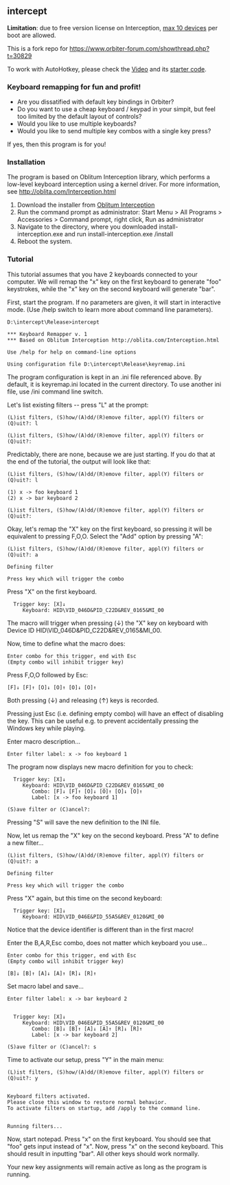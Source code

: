 ## intercept

**Limitation**: due to free version license on Interception, [max 10 devices](https://github.com/oblitum/Interception/issues/25) per boot are allowed. 

This is a fork repo for https://www.orbiter-forum.com/showthread.php?t=30829

To work with AutoHotkey, please check the [Video](https://www.youtube.com/watch?v=y3e_ri-vOIo) and its [starter code](https://github.com/TaranVH/2nd-keyboard/tree/master/Intercept).

### Keyboard remapping for fun and profit!

- Are you dissatified with default key bindings in Orbiter?
- Do you want to use a cheap keyboard / keypad in your simpit, but feel too limited by the default layout of controls?
- Would you like to use multiple keyboards?
- Would you like to send multiple key combos with a single key press?

If yes, then this program is for you!

### Installation

The program is based on Oblitum Interception library, which performs a low-level keyboard interception using a kernel driver. For more information, see http://oblita.com/Interception.html

1. Download the installer from [Oblitum Interception](https://github.com/oblitum/Interception/releases/download/v1.0.1/Interception.zip)
2. Run the command prompt as administrator: Start Menu > All Programs > Accessories > Command prompt, right click, Run as administrator
3. Navigate to the directory, where you downloaded install-interception.exe and run install-interception.exe /install
4. Reboot the system.

### Tutorial

This tutorial assumes that you have 2 keyboards connected to your computer. We will remap the "x" key on the first keyboard to generate "foo" keystrokes, while the "x" key on the second keyboard will generate "bar".

First, start the program. If no parameters are given, it will start in interactive mode. (Use /help switch to learn more about command line parameters).

```
D:\intercept\Release>intercept

*** Keyboard Remapper v. 1
*** Based on Oblitum Interception http://oblita.com/Interception.html

Use /help for help on command-line options

Using configuration file D:\intercept\Release\keyremap.ini
```

The program configuration is kept in an .ini file referenced above. By default, it is keyremap.ini located in the current directory. To use another ini file, use /ini command line switch.

Let's list existing filters -- press "L" at the prompt:

```
(L)ist filters, (S)how/(A)dd/(R)emove filter, appl(Y) filters or (Q)uit?: l

(L)ist filters, (S)how/(A)dd/(R)emove filter, appl(Y) filters or (Q)uit?:
```

Predictably, there are none, because we are just starting. If you do that at the end of the tutorial, the output will look like that:

```
(L)ist filters, (S)how/(A)dd/(R)emove filter, appl(Y) filters or (Q)uit?: l

(1) x -> foo keyboard 1
(2) x -> bar keyboard 2

(L)ist filters, (S)how/(A)dd/(R)emove filter, appl(Y) filters or (Q)uit?:
```

Okay, let's remap the "X" key on the first keyboard, so pressing it will be equivalent to pressing F,O,O. Select the "Add" option by pressing "A":

```
(L)ist filters, (S)how/(A)dd/(R)emove filter, appl(Y) filters or (Q)uit?: a

Defining filter

Press key which will trigger the combo
```

Press "X" on the first keyboard.

```
  Trigger key: [X]↓
     Keyboard: HID\VID_046D&PID_C22D&REV_0165&MI_00
```

The macro will trigger when pressing (↓) the "X" key on keyboard with Device ID HID\VID_046D&PID_C22D&REV_0165&MI_00.

Now, time to define what the macro does:

```
Enter combo for this trigger, end with Esc
(Empty combo will inhibit trigger key)
```

Press F,O,O followed by Esc:

```
[F]↓ [F]↑ [O]↓ [O]↑ [O]↓ [O]↑
```

Both pressing (↓) and releasing (↑) keys is recorded.

Pressing just Esc (i.e. defining empty combo) will have an effect of disabling the key. This can be useful e.g. to prevent accidentally pressing the Windows key while playing.

Enter macro description...

```
Enter filter label: x -> foo keyboard 1
```

The program now displays new macro definition for you to check:

```
  Trigger key: [X]↓
     Keyboard: HID\VID_046D&PID_C22D&REV_0165&MI_00
        Combo: [F]↓ [F]↑ [O]↓ [O]↑ [O]↓ [O]↑
        Label: [x -> foo keyboard 1]

(S)ave filter or (C)ancel?:
```

Pressing "S" will save the new definition to the INI file.

Now, let us remap the "X" key on the second keyboard. Press "A" to define a new filter...

```
(L)ist filters, (S)how/(A)dd/(R)emove filter, appl(Y) filters or (Q)uit?: a

Defining filter

Press key which will trigger the combo
```

Press "X" again, but this time on the second keyboard:

```
  Trigger key: [X]↓
     Keyboard: HID\VID_046E&PID_55A5&REV_0120&MI_00
```

Notice that the device identifier is different than in the first macro!

Enter the B,A,R,Esc combo, does not matter which keyboard you use...

```
Enter combo for this trigger, end with Esc
(Empty combo will inhibit trigger key)

[B]↓ [B]↑ [A]↓ [A]↑ [R]↓ [R]↑
```

Set macro label and save...

```
Enter filter label: x -> bar keyboard 2


  Trigger key: [X]↓
     Keyboard: HID\VID_046E&PID_55A5&REV_0120&MI_00
        Combo: [B]↓ [B]↑ [A]↓ [A]↑ [R]↓ [R]↑
        Label: [x -> bar keyboard 2]

(S)ave filter or (C)ancel?: s
```

Time to activate our setup, press "Y" in the main menu:

```
(L)ist filters, (S)how/(A)dd/(R)emove filter, appl(Y) filters or (Q)uit?: y


Keyboard filters activated.
Please close this window to restore normal behavior.
To activate filters on startup, add /apply to the command line.


Running filters...
```

Now, start notepad. Press "x" on the first keyboard. You should see that "foo" gets input instead of "x". Now, press "x" on the second keyboard. This should result in inputting "bar". All other keys should work normally.

Your new key assignments will remain active as long as the program is running.
